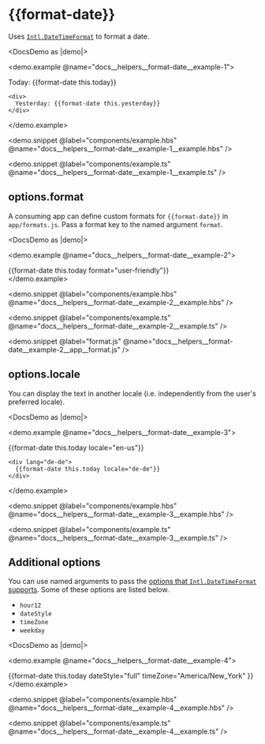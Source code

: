 # &#123;&#123;format-date&#125;&#125;

Uses [`Intl.DateTimeFormat`](https://developer.mozilla.org/docs/Web/JavaScript/Reference/Global_Objects/Intl/DateTimeFormat/format) to format a date.

<DocsDemo as |demo|>
  <LocaleSwitcher />

  <demo.example @name="docs__helpers__format-date__example-1">
    <div>
      Today: {{format-date this.today}}
    </div>

    <div>
      Yesterday: {{format-date this.yesterday}}
    </div>
  </demo.example>

  <demo.snippet
    @label="components/example.hbs"
    @name="docs__helpers__format-date__example-1__example.hbs"
  />

  <demo.snippet
    @label="components/example.ts"
    @name="docs__helpers__format-date__example-1__example.ts"
  />
</DocsDemo>


## options.format

A consuming app can define custom formats for `{{format-date}}` in `app/formats.js`. Pass a format key to the named argument `format`.

<DocsDemo as |demo|>
  <LocaleSwitcher />

  <demo.example @name="docs__helpers__format-date__example-2">
    <div>
      {{format-date this.today format="user-friendly"}}
    </div>
  </demo.example>

  <demo.snippet
    @label="components/example.hbs"
    @name="docs__helpers__format-date__example-2__example.hbs"
  />

  <demo.snippet
    @label="components/example.ts"
    @name="docs__helpers__format-date__example-2__example.ts"
  />

  <demo.snippet
    @label="format.js"
    @name="docs__helpers__format-date__example-2__app__format.js"
  />
</DocsDemo>


## options.locale

You can display the text in another locale (i.e. independently from the user's preferred locale).

<DocsDemo as |demo|>
  <LocaleSwitcher />

  <demo.example @name="docs__helpers__format-date__example-3">
    <div lang="en-us">
      {{format-date this.today locale="en-us"}}
    </div>

    <div lang="de-de">
      {{format-date this.today locale="de-de"}}
    </div>
  </demo.example>

  <demo.snippet
    @label="components/example.hbs"
    @name="docs__helpers__format-date__example-3__example.hbs"
  />

  <demo.snippet
    @label="components/example.ts"
    @name="docs__helpers__format-date__example-3__example.ts"
  />
</DocsDemo>


## Additional options

You can use named arguments to pass the [options that `Intl.DateTimeFormat` supports](https://developer.mozilla.org/docs/Web/JavaScript/Reference/Global_Objects/Intl/DateTimeFormat/DateTimeFormat#options). Some of these options are listed below.

- `hour12`
- `dateStyle`
- `timeZone`
- `weekday`

<DocsDemo as |demo|>
  <LocaleSwitcher />

  <demo.example @name="docs__helpers__format-date__example-4">
    <div>
      {{format-date
        this.today
        dateStyle="full"
        timeZone="America/New_York"
      }}
    </div>
  </demo.example>

  <demo.snippet
    @label="components/example.hbs"
    @name="docs__helpers__format-date__example-4__example.hbs"
  />

  <demo.snippet
    @label="components/example.ts"
    @name="docs__helpers__format-date__example-4__example.ts"
  />
</DocsDemo>
